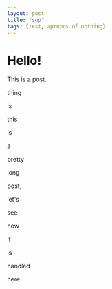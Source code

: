 ```yaml
---
layout: post
title: "sup"
tags: [test, apropos of nothing]
---
```


# Hello!
This is a post.

thing

is

this

is

a

pretty

long

post,

let's

see

how

it

is

handled

here.
